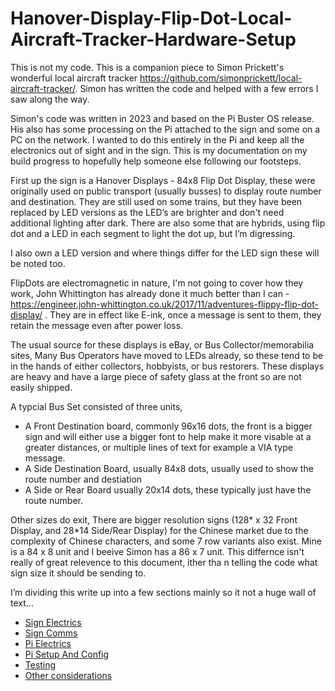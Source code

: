 # Hanover-Display-Flip-Dot-Local-Aircraft-Tracker-Hardware-Setup

This is not my code.   This is a companion piece to Simon Prickett's wonderful local aircraft tracker    https://github.com/simonprickett/local-aircraft-tracker/.  Simon has written the code and helped with a few errors I saw along the way.

Simon's code was written in 2023 and based on the Pi Buster OS release.  His also has some processing on the Pi attached to the sign and some on a PC on the network.  I wanted to do this entirely in the Pi and keep all the electronics out of sight and in the sign.  This is my documentation on my build progress to hopefully help someone else following our footsteps.

First up the sign is a Hanover Displays - 84x8 Flip Dot Display, these were originally used on public transport (usually busses) to display route number and destination.   They are still used on some trains, but they have been replaced by LED versions as the LED’s are brighter and don't need additional lighting after dark.  There are also some that are hybrids, using flip dot and a LED in each segment to light the dot up, but I’m digressing.  

I also own a LED version and where things differ for the LED sign these will be noted too.

FlipDots are electromagnetic in nature, I'm not going to cover how they work, John Whittington has already done it much better than I can - https://engineer.john-whittington.co.uk/2017/11/adventures-flippy-flip-dot-display/ .  They are in effect like E-ink, once a message is sent to them, they retain the message even after power loss.

The usual source for these displays is eBay, or Bus Collector/memorabilia sites, Many Bus Operators have moved to LEDs already, so these tend to be in the hands of either collectors, hobbyists, or bus restorers.    These displays are heavy and have a large piece of safety glass at the front so are not easily shipped.

A typcial Bus Set consisted of three units, 
* A Front Destination board, commonly 96x16 dots, the front is a bigger sign  and will either use a bigger font to help make it more visable at a greater distances, or multiple lines of text for example a VIA type message.
* A Side Destination Board,  usually 84x8 dots, usually used to show the route number and destiation
* A Side or Rear Board usually 20x14 dots, these typically just have the route number.

Other sizes do exit,  There are bigger resolution signs (128* x 32 Front Display, and 28*14 Side/Rear Display) for the Chinese market due to the complexity of Chinese characters, and some 7 row variants also exist.   Mine is a 84 x 8 unit and I beeive Simon has a 86 x 7 unit.   This differnce isn't really of great relevence to this document, ither tha n telling the code what sign size it should be sending to.


I’m dividing this write up into a few sections mainly so it not a huge wall of text…

 * [Sign Electrics](https://github.com/gjchester/Hanover-Display-Flip-Dot-Local-Aircraft-Tracker-Hardware-Setup/tree/main/Sign%20Electrics)  
 * [Sign Comms](https://github.com/gjchester/Hanover-Display-Flip-Dot-Local-Aircraft-Tracker-Hardware-Setup/tree/main/Sign%20Comms)
 * [Pi Electrics](https://github.com/gjchester/Hanover-Display-Flip-Dot-Local-Aircraft-Tracker-Hardware-Setup/tree/main/PiElectrics)
 * [Pi Setup And Config](https://github.com/gjchester/Hanover-Display-Flip-Dot-Local-Aircraft-Tracker-Hardware-Setup/tree/main/Pi%20Setup%20And%20Config)
 * [Testing](https://github.com/gjchester/Hanover-Display-Flip-Dot-Local-Aircraft-Tracker-Hardware-Setup/tree/main/Testing )
 * [Other considerations](https://github.com/gjchester/Hanover-Display-Flip-Dot-Local-Aircraft-Tracker-Hardware-Setup/tree/main/Other%20considerations)



